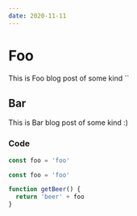 ```yaml
---
date: 2020-11-11
---
```


# Foo

This is Foo blog post of some kind \`<MDCRenderer>\`

## Bar

This is Bar blog post of some kind :)

### Code

```ts
const foo = 'foo'
```

```ts
const foo = 'foo'

function getBeer() {
  return 'beer' + foo
}
```
